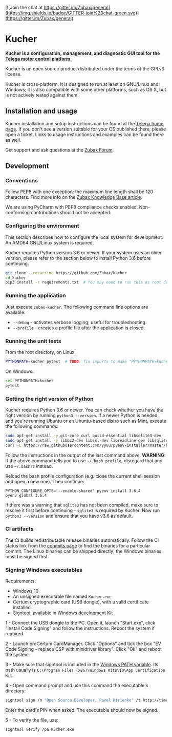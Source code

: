 [![Join the chat at https://gitter.im/Zubax/general](https://img.shields.io/badge/GITTER-join%20chat-green.svg)](https://gitter.im/Zubax/general)

# Kucher

**Kucher is a configuration, management, and diagnostic GUI tool for the
[Telega motor control platform](https://zubax.com/technologies/telega).**

Kucher is an open source product distributed under the terms of the GPLv3 license.

Kucher is cross-platform. It is designed to run at least on GNU/Linux and Windows;
it is also compatible with some other platforms, such as OS X,
but is not actively tested against them.

## Installation and usage

Kucher installation and setup instructions can be found at the
[Telega home page](https://zubax.com/technologies/telega).
If you don't see a version suitable for your OS published there, please open a ticket.
Links to usage instructions and examples can be found there as well.

Get support and ask questions at the [Zubax Forum](https://forum.zubax.com).

## Development

### Conventions

Follow PEP8 with one exception: the maximum line length shall be 120 characters.
Find more info on the [Zubax Knowledge Base article](https://kb.zubax.com/x/_oAh).

We are using PyCharm with PEP8 compliance checks enabled.
Non-conforming contributions should not be accepted.

### Configuring the environment

This section describes how to configure the local system for development.
An AMD64 GNU/Linux system is required.

Kucher requires Python version 3.6 or newer.
If your system uses an older version, please refer to the section below to install
Python 3.6 before continuing.

```bash
git clone --recursive https://github.com/Zubax/kucher
cd kucher
pip3 install -r requirements.txt  # You may need to run this as root depending on your environment
```

### Running the application

Just execute `zubax-kucher`.
The following command line options are available:

* `--debug` - activates verbose logging; useful for troubleshooting.
* `--profile` - creates a profile file after the application is closed.

### Running the unit tests

From the root directory, on Linux:

```bash
PYTHONPATH=kucher pytest  # TODO: fix imports to make "PYTHONPATH=kucher" unnecessary
```

On Windows:

```bash
set PYTHONPATH=kucher
pytest
```


### Getting the right version of Python

Kucher requires Python 3.6 or newer.
You can check whether you have the right version by running `python3 --version`.
If a newer Python is needed, and you're running Ubuntu or an Ubuntu-based distro such as Mint,
execute the following commands:

```bash
sudo apt-get install -y git-core curl build-essential libsqlite3-dev
sudo apt-get install -y libbz2-dev libssl-dev libreadline-dev libsqlite3-dev tk-dev libpng-dev libfreetype6-dev
curl -L https://raw.githubusercontent.com/yyuu/pyenv-installer/master/bin/pyenv-installer | bash
```

Follow the instructions in the output of the last command above.
**WARNING:** If the above command tells you to use `~/.bash_profile`,
disregard that and use `~/.bashrc` instead.

Reload the bash profile configuration
(e.g. close the current shell session and open a new one).
Then continue:

```
PYTHON_CONFIGURE_OPTS='--enable-shared' pyenv install 3.6.4
pyenv global 3.6.4
```

If there was a warning that `sqlite3` has not been compiled,
make sure to resolve it first before continuing - `sqlite3` is required by Kucher.
Now run `python3 --version` and ensure that you have v3.6 as default.

### CI artifacts

The CI builds redistributable release binaries automatically.
Follow the CI status link from the [commits page](https://github.com/Zubax/kucher/commits/master)
to find the binaries for a particular commit.
The Linux binaries can be shipped directly; the Windows binaries must be signed first.

### Signing Windows executables

Requirements:
* Windows 10
* An unsigned executable file named `Kucher.exe`
* Certum cryptographic card (USB dongle), with a valid certificate installed
* Signtool: available in [Windows development Kit](https://developer.microsoft.com/en-us/windows/downloads/windows-10-sdk)

1 - Connect the USB dongle to the PC. Open it, launch "Start.exe", click "Install Code Signing" and follow the instructions. 
Reboot the system if required.

2 - Launch proCertum CardManager. Click "Options" and tick the box "EV Code Signing - replace CSP with minidriver library".
Click "Ok" and reboot the system.

3 - Make sure that signtool is included in the [Windows PATH variable](https://www.architectryan.com/2018/03/17/add-to-the-path-on-windows-10/).
Its path usually is
`C:\Program Files (x86)\Windows Kits\10\App Certification Kit`.

4 - Open command prompt and use this command the executable's directory:
```bash
signtool sign /n "Open Source Developer, Pavel Kirienko" /t http://time.certum.pl /fd sha256 /v Kucher.exe
```
Enter the card's PIN when asked. The executable should now be signed.

5 - To verify the file, use:
```bash
signtool verify /pa Kucher.exe
```

